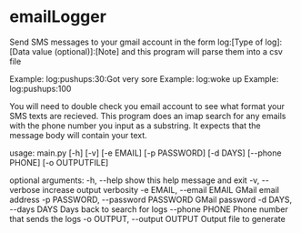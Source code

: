 emailLogger
===========

Send SMS messages to your gmail account in the form log:[Type of log]:[Data value (optional)]:[Note] and this program will parse them into a csv file

Example: log:pushups:30:Got very sore
Example: log:woke up
Example: log:pushups:100

You will need to double check you email account to see what format your SMS texts are recieved. This program does an imap search for any emails with the phone number you input as a substring. 
It expects that the message body will contain your text.

usage: main.py [-h] [-v] [-e EMAIL] [-p PASSWORD] [-d DAYS] [--phone PHONE] [-o OUTPUTFILE]

optional arguments:
  -h, --help            show this help message and exit
  -v, --verbose         increase output verbosity
  -e EMAIL, --email EMAIL
                        GMail email address
  -p PASSWORD, --password PASSWORD
                        GMail password
  -d DAYS, --days DAYS  Days back to search for logs
  --phone PHONE         Phone number that sends the logs
  -o OUTPUT, --output OUTPUT
                        Output file to generate